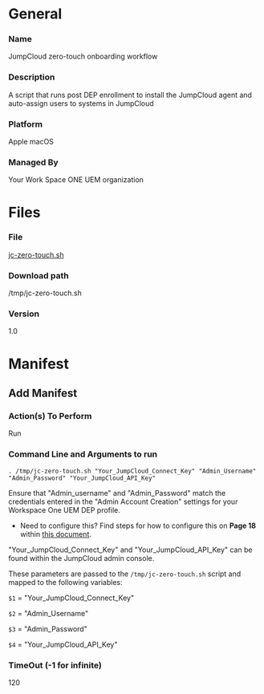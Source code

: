 # General

### Name
JumpCloud zero-touch onboarding workflow

### Description

A script that runs post DEP enrollment to install the JumpCloud agent and auto-assign users to systems in JumpCloud

### Platform

Apple macOS

### Managed By

Your Work Space ONE UEM organization

# Files

### File

[jc-zero-touch.sh](https://raw.githubusercontent.com/TheJumpCloud/support/master/zero-touch/Workspace%20ONE%20UEM/files%26actions/jc-zero-touch.sh)

### Download path

/tmp/jc-zero-touch.sh

### Version

1.0

# Manifest

## Add Manifest

### Action(s) To Perform

Run

### Command Line and Arguments to run

```
. /tmp/jc-zero-touch.sh "Your_JumpCloud_Connect_Key" "Admin_Username" "Admin_Password" "Your_JumpCloud_API_Key"
```

Ensure that "Admin_username" and "Admin_Password" match the credentials entered in the "Admin Account Creation" settings for your Workspace One UEM DEP profile.

 - Need to configure this? Find steps for how to configure this on **Page 18** within [this document](https://docs.vmware.com/en/VMware-Workspace-ONE-UEM/9.4/vmware-airwatch-guide-for-apple-device-enrollment-program.pdf).

"Your_JumpCloud_Connect_Key" and "Your_JumpCloud_API_Key" can be found within the JumpCloud admin console.

These parameters are passed to the `/tmp/jc-zero-touch.sh` script and mapped to the following variables:

`$1` = "Your_JumpCloud_Connect_Key"

`$2` = "Admin_Username"

`$3` = "Admin_Password"

`$4` = "Your_JumpCloud_API_Key"

### TimeOut (-1 for infinite)

120

